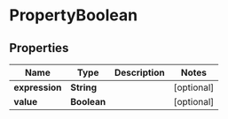 

# PropertyBoolean


## Properties

| Name | Type | Description | Notes |
|------------ | ------------- | ------------- | -------------|
|**expression** | **String** |  |  [optional] |
|**value** | **Boolean** |  |  [optional] |



